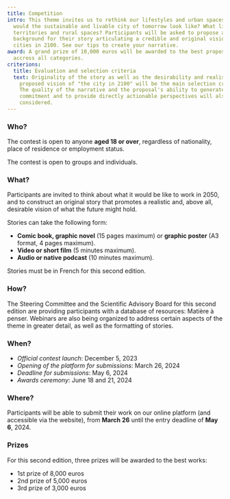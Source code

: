 ```yaml
---
title: Competition
intro: This theme invites us to rethink our lifestyles and urban spaces. What
  would the sustainable and livable city of tomorrow look like? What links to
  territories and rural spaces? Participants will be asked to propose a
  background for their story articulating a credible and original vision of
  cities in 2100. See our tips to create your narrative.
award: A grand prize of 10,000 euros will be awarded to the best proposal
  accross all categories.
criterions:
  title: Evaluation and selection criteria
  text: Originality of the story as well as the desirability and realism of the
    proposed vision of "the city in 2100" will be the main selection criteria.
    The quality of the narrative and the proposal's ability to generate
    commitment and to provide directly actionable perspectives will also be
    considered.
---
```

### Who?

The contest is open to anyone **aged 18 or over**, regardless of nationality, place of residence or employment status.

The contest is open to groups and individuals.

### What?

Participants are invited to think about what it would be like to work in 2050, and to construct an original story that promotes a realistic and, above all, desirable vision of what the future might hold.

Stories can take the following form:

* **Comic book, graphic novel** (15 pages maximum) or **graphic poster** (A3 format, 4 pages maximum).
* **Video or short film** (5 minutes maximum).
* **Audio or native podcast** (10 minutes maximum).

Stories must be in French for this second edition.

### How?

The Steering Committee and the Scientific Advisory Board for this second edition are providing participants with a database of resources: Matière à penser. Webinars are also being organized to address certain aspects of the theme in greater detail, as well as the formatting of stories.

### When?

* *Official contest launch*: December 5, 2023
* *Opening of the platform for submissions*: March 26, 2024
* *Deadline for submissions*: May 6, 2024
* *Awards ceremony*: June 18 and 21, 2024

### Where?

Participants will be able to submit their work on our online platform (and accessible via the website), from **March 26** until the entry deadline of **May 6**, 2024.

### Prizes

For this second edition, three prizes will be awarded to the best works:

* 1st prize of 8,000 euros
* 2nd prize of 5,000 euros
* 3rd prize of 3,000 euros

